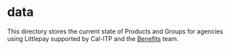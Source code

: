 # data

This directory stores the current state of Products and Groups for agencies using
Littlepay supported by Cal-ITP and the [Benefits](https://github.com/cal-itp/benefits) team.
